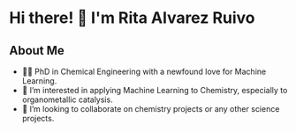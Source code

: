 # Hi there! 👋 I'm Rita Alvarez Ruivo

## About Me
- 👩‍🎓 PhD in Chemical Engineering with a newfound love for Machine Learning.
- 👀 I’m interested in applying Machine Learning to Chemistry, especially to organometallic catalysis.
- 💞️ I’m looking to collaborate on chemistry projects or any other science projects.


<!---
ritaalvarezruivo/ritaalvarezruivo is a ✨ special ✨ repository because its `README.md` (this file) appears on your GitHub profile.
You can click the Preview link to take a look at your changes.
--->
